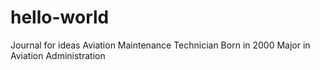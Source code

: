 # hello-world
Journal for ideas
Aviation Maintenance Technician
Born in 2000
Major in Aviation Administration
